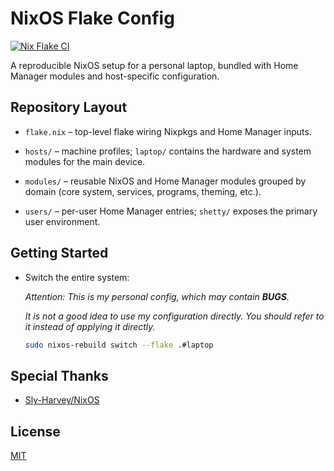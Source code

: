 # NixOS Flake Config

[![Nix Flake CI](https://github.com/Yttehs-HDX/NixOS-flake-config/actions/workflows/ci.yml/badge.svg)](https://github.com/Yttehs-HDX/NixOS-flake-config/actions/workflows/ci.yml)

A reproducible NixOS setup for a personal laptop, bundled with Home Manager modules and host-specific configuration.

## Repository Layout

- `flake.nix` – top-level flake wiring Nixpkgs and Home Manager inputs.

- `hosts/` – machine profiles; `laptop/` contains the hardware and system modules for the main device.

- `modules/` – reusable NixOS and Home Manager modules grouped by domain (core system, services, programs, theming, etc.).

- `users/` – per-user Home Manager entries; `shetty/` exposes the primary user environment.

## Getting Started

- Switch the entire system:

    _Attention: This is my personal config, which may contain **BUGS**._

    _It is not a good idea to use my configuration directly. You should refer to it instead of applying it directly._

   ```bash
   sudo nixos-rebuild switch --flake .#laptop
   ```

## Special Thanks

- [Sly-Harvey/NixOS](https://github.com/Sly-Harvey/NixOS)

## License

[MIT](LICENSE)
